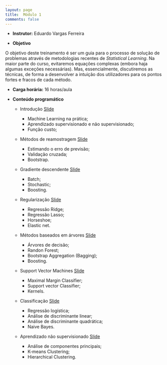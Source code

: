 ```yaml
---
layout: page
title:  Módulo 1
comments: false
---
```

* **Instrutor:** Eduardo Vargas Ferreira

* **Objetivo**

O objetivo deste treinamento é ser um guia para o processo de solução de problemas através de metodologias recentes de *Statistical Learning*. Na maior parte do curso, evitaremos equações complexas (embora haja algumas exceções necessárias). Mas, essencialmente, discutiremos as técnicas, de forma a desenvolver a intuição dos utilizadores para os pontos fortes e fracos de cada método.

* **Carga horária:** 16 horas/aula

* **Conteúdo programático**

   - Introdução [Slide]() 
       * Machine Learning na prática;
       * Aprendizado supervisionado e não supervisionado;
       * Função custo;
       
   - Métodos de reamostragem [Slide]() 
       * Estimando o erro de previsão;
       * Validação cruzada;
       * Bootstrap.
       
   - Gradiente descendente [Slide]()
       * Batch; 
       * Stochastic; 
       * Boosting.
       
   - Regularização [Slide]()
       * Regressão Ridge;
       * Regressão Lasso;
       * Horseshoe;
       * Elastic net.
   
   - Métodos baseados em árvores [Slide]() 
       * Árvores de decisão;
       * Randon Forest;
       * Bootstrap Aggregation (Bagging);
       * Boosting.
     
   - Support Vector Machines [Slide]()
       * Maximal Margin Classifier;
       * Support vector Classifier;
       * Kernels.
   
   - Classificação [Slide]()
       * Regressão logística;
       * Análise de discriminante linear; 
       * Análise de discriminante quadrática;
       * Naive Bayes.
   
   - Aprendizado não supervisionado [Slide]() 
       * Análise de componentes principais;
       * K-means Clustering;
       * Hierarchical Clustering. 
       
   

